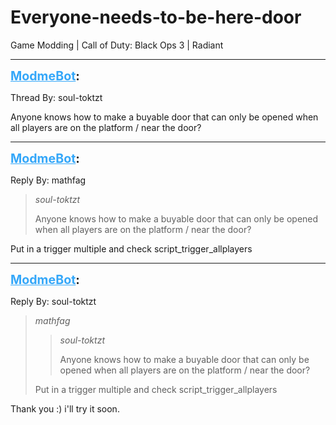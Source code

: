 # Everyone-needs-to-be-here-door
Game Modding | Call of Duty: Black Ops 3 | Radiant

---
<strong style="font-size: 1.4em;"><span style="text-decoration: underline;text-decoration-color: #34a7f9;"><span style="color:#34a7f9;">ModmeBot</span></span>:</strong>

<p>Thread By: soul-toktzt<br /><p style="text-align:left;">Anyone knows how to make a buyable door that can only be opened when all players are on the platform / near the door?</p></p>

---
<strong style="font-size: 1.4em;"><span style="text-decoration: underline;text-decoration-color: #34a7f9;"><span style="color:#34a7f9;">ModmeBot</span></span>:</strong>

<p>Reply By: mathfag<br /><blockquote><em>soul-toktzt</em><p style="text-align:left;">Anyone knows how to make a buyable door that can only be opened when all players are on the platform / near the door?</p></blockquote><p style="text-align:left;">Put in a trigger multiple and check script_trigger_allplayers</p></p>

---
<strong style="font-size: 1.4em;"><span style="text-decoration: underline;text-decoration-color: #34a7f9;"><span style="color:#34a7f9;">ModmeBot</span></span>:</strong>

<p>Reply By: soul-toktzt<br /><blockquote><em>mathfag</em><blockquote><em>soul-toktzt</em><p style="text-align:left;">Anyone knows how to make a buyable door that can only be opened when all players are on the platform / near the door?</p></blockquote><p style="text-align:left;">Put in a trigger multiple and check script_trigger_allplayers</p></blockquote><p style="text-align:left;">Thank you :) i&#39;ll try it soon.</p></p>
